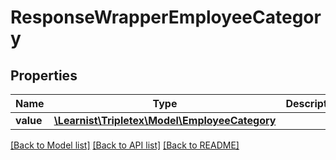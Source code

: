 # ResponseWrapperEmployeeCategory

## Properties
Name | Type | Description | Notes
------------ | ------------- | ------------- | -------------
**value** | [**\Learnist\Tripletex\Model\EmployeeCategory**](EmployeeCategory.md) |  | [optional] 

[[Back to Model list]](../../README.md#documentation-for-models) [[Back to API list]](../../README.md#documentation-for-api-endpoints) [[Back to README]](../../README.md)

